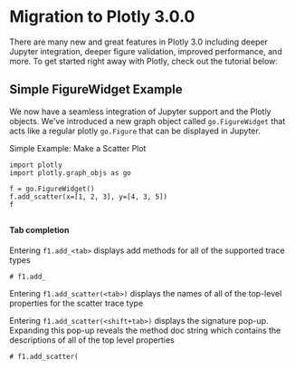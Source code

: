 # Migration to Plotly 3.0.0
There are many new and great features in Plotly 3.0 including deeper Jupyter integration, deeper figure validation, improved performance, and more. To get started right away with Plotly, check out the tutorial below:

## Simple FigureWidget Example
We now have a seamless integration of Jupyter support and the Plotly objects. We've introduced a new graph object called `go.FigureWidget` that acts like a regular plotly `go.Figure` that can be displayed in Jupyter.

Simple Example: Make a Scatter Plot
```
import plotly
import plotly.graph_objs as go

f = go.FigureWidget()
f.add_scatter(x=[1, 2, 3], y=[4, 3, 5])
f
```

##


#### Tab completion
Entering ``f1.add_<tab>`` displays add methods for all of the supported trace types
```
# f1.add_
```

Entering ``f1.add_scatter(<tab>)`` displays the names of all of the top-level properties for the scatter trace type

Entering ``f1.add_scatter(<shift+tab>)`` displays the signature pop-up. Expanding this pop-up reveals the method doc string which contains the descriptions of all of the top level properties

```
# f1.add_scatter(
```
